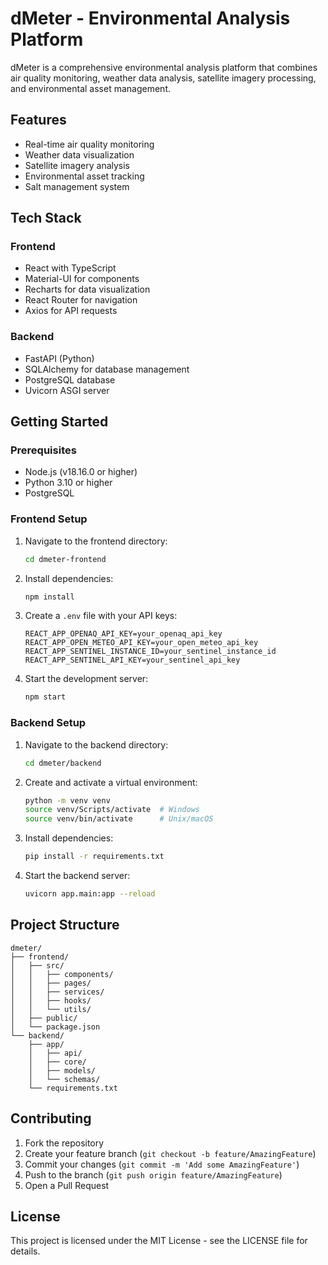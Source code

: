 # dMeter - Environmental Analysis Platform

dMeter is a comprehensive environmental analysis platform that combines air quality monitoring, weather data analysis, satellite imagery processing, and environmental asset management.

## Features

- Real-time air quality monitoring
- Weather data visualization
- Satellite imagery analysis
- Environmental asset tracking
- Salt management system

## Tech Stack

### Frontend
- React with TypeScript
- Material-UI for components
- Recharts for data visualization
- React Router for navigation
- Axios for API requests

### Backend
- FastAPI (Python)
- SQLAlchemy for database management
- PostgreSQL database
- Uvicorn ASGI server

## Getting Started

### Prerequisites
- Node.js (v18.16.0 or higher)
- Python 3.10 or higher
- PostgreSQL

### Frontend Setup
1. Navigate to the frontend directory:
   ```bash
   cd dmeter-frontend
   ```

2. Install dependencies:
   ```bash
   npm install
   ```

3. Create a `.env` file with your API keys:
   ```
   REACT_APP_OPENAQ_API_KEY=your_openaq_api_key
   REACT_APP_OPEN_METEO_API_KEY=your_open_meteo_api_key
   REACT_APP_SENTINEL_INSTANCE_ID=your_sentinel_instance_id
   REACT_APP_SENTINEL_API_KEY=your_sentinel_api_key
   ```

4. Start the development server:
   ```bash
   npm start
   ```

### Backend Setup
1. Navigate to the backend directory:
   ```bash
   cd dmeter/backend
   ```

2. Create and activate a virtual environment:
   ```bash
   python -m venv venv
   source venv/Scripts/activate  # Windows
   source venv/bin/activate      # Unix/macOS
   ```

3. Install dependencies:
   ```bash
   pip install -r requirements.txt
   ```

4. Start the backend server:
   ```bash
   uvicorn app.main:app --reload
   ```

## Project Structure

```
dmeter/
├── frontend/
│   ├── src/
│   │   ├── components/
│   │   ├── pages/
│   │   ├── services/
│   │   ├── hooks/
│   │   └── utils/
│   ├── public/
│   └── package.json
└── backend/
    ├── app/
    │   ├── api/
    │   ├── core/
    │   ├── models/
    │   └── schemas/
    └── requirements.txt
```

## Contributing

1. Fork the repository
2. Create your feature branch (`git checkout -b feature/AmazingFeature`)
3. Commit your changes (`git commit -m 'Add some AmazingFeature'`)
4. Push to the branch (`git push origin feature/AmazingFeature`)
5. Open a Pull Request

## License

This project is licensed under the MIT License - see the LICENSE file for details. 